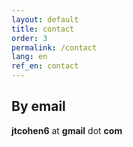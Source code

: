 ```yaml
---
layout: default
title: contact
order: 3
permalink: /contact
lang: en
ref_en: contact
---
```


## By email

**jtcohen6** at **gmail** dot **com**
